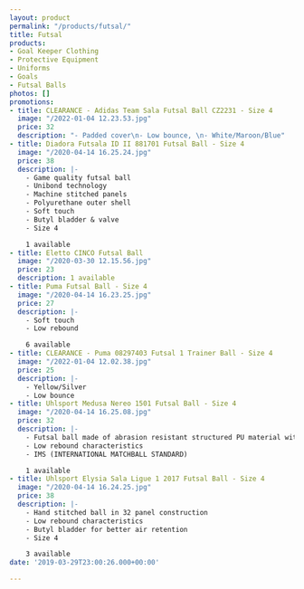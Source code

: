 ```yaml
---
layout: product
permalink: "/products/futsal/"
title: Futsal
products:
- Goal Keeper Clothing
- Protective Equipment
- Uniforms
- Goals
- Futsal Balls
photos: []
promotions:
- title: CLEARANCE - Adidas Team Sala Futsal Ball CZ2231 - Size 4
  image: "/2022-01-04 12.23.53.jpg"
  price: 32
  description: "- Padded cover\n- Low bounce, \n- White/Maroon/Blue"
- title: Diadora Futsala ID II 881701 Futsal Ball - Size 4
  image: "/2020-04-14 16.25.24.jpg"
  price: 38
  description: |-
    - Game quality futsal ball
    - Unibond technology
    - Machine stitched panels
    - Polyurethane outer shell
    - Soft touch
    - Butyl bladder & valve
    - Size 4

    1 available
- title: Eletto CINCO Futsal Ball
  image: "/2020-03-30 12.15.56.jpg"
  price: 23
  description: 1 available
- title: Puma Futsal Ball - Size 4
  image: "/2020-04-14 16.23.25.jpg"
  price: 27
  description: |-
    - Soft touch
    - Low rebound

    6 available
- title: CLEARANCE - Puma 08297403 Futsal 1 Trainer Ball - Size 4
  image: "/2022-01-04 12.02.38.jpg"
  price: 25
  description: |-
    - Yellow/Silver
    - Low bounce
- title: Uhlsport Medusa Nereo 1501 Futsal Ball - Size 4
  image: "/2020-04-14 16.25.08.jpg"
  price: 32
  description: |-
    - Futsal ball made of abrasion resistant structured PU material with 3D-"Hampton"- effect
    - Low rebound characteristics
    - IMS (INTERNATIONAL MATCHBALL STANDARD)

    1 available
- title: Uhlsport Elysia Sala Ligue 1 2017 Futsal Ball - Size 4
  image: "/2020-04-14 16.24.25.jpg"
  price: 38
  description: |-
    - Hand stitched ball in 32 panel construction
    - Low rebound characteristics
    - Butyl bladder for better air retention
    - Size 4

    3 available
date: '2019-03-29T23:00:26.000+00:00'

---
```


